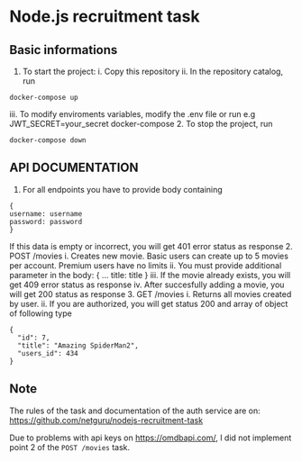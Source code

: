 # Node.js recruitment task

## Basic informations
  
1. To start the project:
i. Copy this repository
ii. In the repository catalog, run
```
docker-compose up
```
iii. To modify enviroments variables, modify the .env file or run e.g
JWT_SECRET=your_secret docker-compose
2. To stop the project, run
```
docker-compose down
```

## API DOCUMENTATION

1. For all endpoints you have to provide body containing
```
{
username: username
password: password
}
```
If this data is empty or incorrect, you will get 401 error status as response
2. POST /movies
i. Creates new movie. Basic users can create up to 5 movies per account. Premium users have no limits
ii. You must provide additional parameter in the body:
{
...
title: title
}
iii. If the movie already exists, you will get 409 error status as response
iv. After succesfully adding a movie, you will get 200 status as response
3. GET /movies
i. Returns all movies created by user.
ii. If you are authorized, you will get status 200 and array of object of following type
```
{
  "id": 7,
  "title": "Amazing SpiderMan2",
  "users_id": 434
}
```

## Note

The rules of the task and documentation of the auth service are on:
https://github.com/netguru/nodejs-recruitment-task

Due to problems with api keys on https://omdbapi.com/, I did not implement point 2 of the 
`POST /movies` task.
